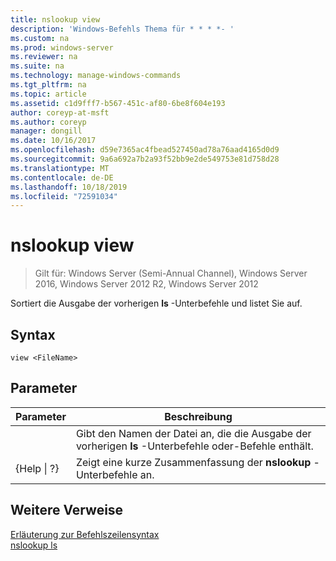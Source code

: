 ```yaml
---
title: nslookup view
description: 'Windows-Befehls Thema für * * * *- '
ms.custom: na
ms.prod: windows-server
ms.reviewer: na
ms.suite: na
ms.technology: manage-windows-commands
ms.tgt_pltfrm: na
ms.topic: article
ms.assetid: c1d9fff7-b567-451c-af80-6be8f604e193
author: coreyp-at-msft
ms.author: coreyp
manager: dongill
ms.date: 10/16/2017
ms.openlocfilehash: d59e7365ac4fbead527450ad78a76aad4165d0d9
ms.sourcegitcommit: 9a6a692a7b2a93f52bb9e2de549753e81d758d28
ms.translationtype: MT
ms.contentlocale: de-DE
ms.lasthandoff: 10/18/2019
ms.locfileid: "72591034"
---
```

# <a name="nslookup-view"></a>nslookup view

>Gilt für: Windows Server (Semi-Annual Channel), Windows Server 2016, Windows Server 2012 R2, Windows Server 2012

Sortiert die Ausgabe der vorherigen **ls** -Unterbefehle und listet Sie auf.  
## <a name="syntax"></a>Syntax  
```  
view <FileName>  
```  
## <a name="parameters"></a>Parameter  

|    Parameter    |                                            Beschreibung                                            |
|-----------------|---------------------------------------------------------------------------------------------------|
|   <FileName>    | Gibt den Namen der Datei an, die die Ausgabe der vorherigen **ls** -Unterbefehle oder-Befehle enthält. |
| {Help &#124; ?} |                       Zeigt eine kurze Zusammenfassung der **nslookup** -Unterbefehle an.                       |

## <a name="additional-references"></a>Weitere Verweise  
[Erläuterung zur Befehlszeilensyntax](command-line-syntax-key.md)  
[nslookup ls](nslookup-ls.md)  
